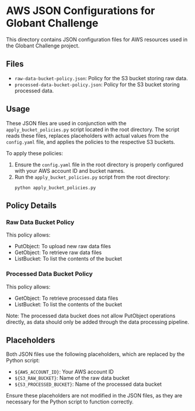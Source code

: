 # AWS JSON Configurations for Globant Challenge

This directory contains JSON configuration files for AWS resources used in the Globant Challenge project.

## Files

- `raw-data-bucket-policy.json`: Policy for the S3 bucket storing raw data.
- `processed-data-bucket-policy.json`: Policy for the S3 bucket storing processed data.

## Usage

These JSON files are used in conjunction with the `apply_bucket_policies.py` script located in the root directory. The script reads these files, replaces placeholders with actual values from the `config.yaml` file, and applies the policies to the respective S3 buckets.

To apply these policies:

1. Ensure the `config.yaml` file in the root directory is properly configured with your AWS account ID and bucket names.
2. Run the `apply_bucket_policies.py` script from the root directory:
   ```
   python apply_bucket_policies.py
   ```

## Policy Details

### Raw Data Bucket Policy

This policy allows:
- PutObject: To upload new raw data files
- GetObject: To retrieve raw data files
- ListBucket: To list the contents of the bucket

### Processed Data Bucket Policy

This policy allows:
- GetObject: To retrieve processed data files
- ListBucket: To list the contents of the bucket

Note: The processed data bucket does not allow PutObject operations directly, as data should only be added through the data processing pipeline.

## Placeholders

Both JSON files use the following placeholders, which are replaced by the Python script:
- `${AWS_ACCOUNT_ID}`: Your AWS account ID
- `${S3_RAW_BUCKET}`: Name of the raw data bucket
- `${S3_PROCESSED_BUCKET}`: Name of the processed data bucket

Ensure these placeholders are not modified in the JSON files, as they are necessary for the Python script to function correctly.